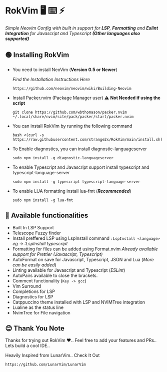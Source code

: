 # RokVim 🖥️ ⌨️  ⚡

 _Simple Neovim Config with built in support for **LSP**, **Formatting** and **Eslint Integration** for Javascript and Typescript **(Other languages also supported)**_

## 🟢 Installing RokVim
 - You need to install NeoVim (**Version 0.5 or Newer**)

   _Find the Installation Instructions Here_
   

   ```
   https://github.com/neovim/neovim/wiki/Building-Neovim
   ```
   
 - Install Packer.nvim (Package Manager user) ⚠️ **Not Needed if using the script**
  
   ```
   git clone https://github.com/wbthomason/packer.nvim ~/.local/share/nvim/site/pack/packer/start/packer.nvim
   ```

 - You can install RokVim by running the following command

   ```
   bash <(curl -s https://raw.githubusercontent.com/strange2x/RokVim/main/install.sh)
   ```

 - To Enable diagnostics, you can install diagnostic-languageserver

   ```
   sudo npm install -g diagnostic-languageserver
   ```

 - To enable Typescript and Javascript support install typescript and typescript-language-server

   ```
   sudo npm install -g typescript typescript-language-server
   ```

 - To enable LUA formatting install lua-fmt (_**Recommended**_)

   ```
   sudo npm install -g lua-fmt
   ```
   
## 🔵 Available functionalities
 - Built In LSP Support
 - Telescope Fuzzy finder
 - Install preffered LSP using LspInstall command
   ```:LspInstall <language>```
   _eg -> :LspInstall typescript_
 - Formatting for files can be added using Format.nvim
   _Already available support for Prettier (Javascript, Typescript)_
 - AutoFormat on save for Javascript, Typescript, JSON and Lua (_More can be easily added_)
 - Linting available for Javascript and Typescript (_ESLint_)
 - AutoPairs available to close the brackets.
 - Comment functionality (```Key -> gcc```)
 - Vim Surround
 - Completions for LSP
 - Diagnostics for LSP
 - Catppuccino theme installed with LSP and NVIMTree integration
 - Lualine as the status line
 - NvimTree for File navigation 


## 😊 Thank You Note
 Thanks for trying out RokVim ❤️.. Feel free to add your features and PRs.. Lets build a cool IDE.. 

 Heavily Inspired from LunarVim.. Check It Out

 ```
 https://github.com/LunarVim/LunarVim
 ```

